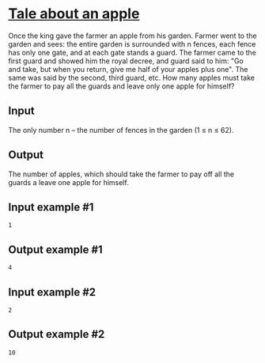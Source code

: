 # [Tale about an apple](https://www.e-olymp.com/en/contests/9680/problems/85021)
Once the king gave the farmer an apple from his garden. Farmer went to the garden and sees: the entire garden is surrounded with n fences, each fence has only one gate, and at each gate stands a guard. The farmer came to the first guard and showed him the royal decree, and guard said to him: "Go and take, but when you return, give me half of your apples plus one". The same was said by the second, third guard, etc. How many apples must take the farmer to pay all the guards and leave only one apple for himself?

## Input
The only number n – the number of fences in the garden (1 ≤ n ≤ 62).

## Output
The number of apples, which should take the farmer to pay off all the guards a leave one apple for himself.

## Input example #1
```
1
```

## Output example #1
```
4
```

## Input example #2
```
2
```

## Output example #2
```
10
```
